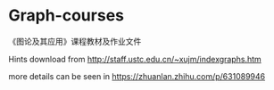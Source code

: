 # Graph-courses
《图论及其应用》课程教材及作业文件

Hints download from http://staff.ustc.edu.cn/~xujm/indexgraphs.htm

more details can be seen in https://zhuanlan.zhihu.com/p/631089946
